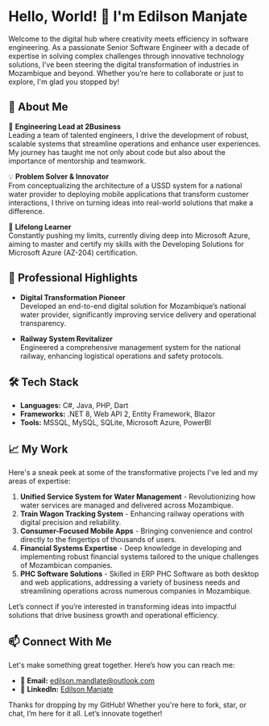 # Hello, World! 👋 I'm Edilson Manjate

Welcome to the digital hub where creativity meets efficiency in software engineering. As a passionate Senior Software Engineer with a decade of expertise in solving complex challenges through innovative technology solutions, I’ve been steering the digital transformation of industries in Mozambique and beyond. Whether you’re here to collaborate or just to explore, I'm glad you stopped by!

## 🚀 About Me

🔧 **Engineering Lead at 2Business**  
Leading a team of talented engineers, I drive the development of robust, scalable systems that streamline operations and enhance user experiences. My journey has taught me not only about code but also about the importance of mentorship and teamwork.

💡 **Problem Solver & Innovator**  
From conceptualizing the architecture of a USSD system for a national water provider to deploying mobile applications that transform customer interactions, I thrive on turning ideas into real-world solutions that make a difference.

🌱 **Lifelong Learner**  
Constantly pushing my limits, currently diving deep into Microsoft Azure, aiming to master and certify my skills with the Developing Solutions for Microsoft Azure (AZ-204) certification.

## 🌟 Professional Highlights

- **Digital Transformation Pioneer**  
  Developed an end-to-end digital solution for Mozambique’s national water provider, significantly improving service delivery and operational transparency.

- **Railway System Revitalizer**  
  Engineered a comprehensive management system for the national railway, enhancing logistical operations and safety protocols.

## 🛠️ Tech Stack

- **Languages:** C#, Java, PHP, Dart
- **Frameworks:** .NET 8, Web API 2, Entity Framework, Blazor
- **Tools:** MSSQL, MySQL, SQLite, Microsoft Azure, PowerBI

## 📈 My Work

Here's a sneak peek at some of the transformative projects I've led and my areas of expertise:

1. **Unified Service System for Water Management** - Revolutionizing how water services are managed and delivered across Mozambique.
2. **Train Wagon Tracking System** - Enhancing railway operations with digital precision and reliability.
3. **Consumer-Focused Mobile Apps** - Bringing convenience and control directly to the fingertips of thousands of users.
4. **Financial Systems Expertise** - Deep knowledge in developing and implementing robust financial systems tailored to the unique challenges of Mozambican companies.
5. **PHC Software Solutions** - Skilled in ERP PHC Software as both desktop and web applications, addressing a variety of business needs and streamlining operations across numerous companies in Mozambique.

Let’s connect if you’re interested in transforming ideas into impactful solutions that drive business growth and operational efficiency.


## 📫 Connect With Me

Let's make something great together. Here’s how you can reach me:

- 📧 **Email:** [edilson.mandlate@outlook.com](mailto:edilson.mandlate@outlook.com)
- 🔗 **LinkedIn:** [Edilson Manjate](https://www.linkedin.com/in/emanjate/)

Thanks for dropping by my GitHub! Whether you're here to fork, star, or chat, I’m here for it all. Let’s innovate together!
